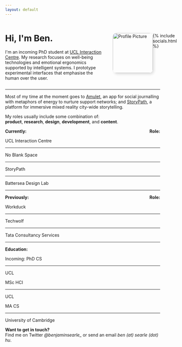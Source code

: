 ```yaml
---
layout: default
---
```



<div style="display: flex; flex-wrap: reverse; align-items: center; justify-content: space-around;">
  <div style="flex: 1; adding-right: 20px;">
    <h1>Hi, I'm Ben.</h1>
    <p>I'm an incoming PhD student at <a href="https://www.ucl.ac.uk/uclic">UCL Interaction Centre</a>. My research focuses on well-being technologies and emotional ergonomics supported by intelligent systems. I prototype experimental interfaces that emphasise the human over the user.</p>
  </div>
  <div style="display: flex; width: 130px; padding: 24px; corner-radius 12px;"> <!-- Adjust width as needed -->
   <!--change to assets/pfp.png when working locally smh-->
    <img src="/assets/pfp.png" alt="Profile Picture" style="width: 130px; border-radius: 12px; box-shadow: 4px 4px 8px #1c1c1c24;">
    {% include socials.html %}
  </div>
  
</div>

<hr>

Most of my time at the moment goes to <a href="https://www.noblank.space/work/amulet">Amulet</a>, an app for social journalling with metaphors of energy to nurture support networks; and <a href="/">StoryPath</a>, a platform for immersive mixed reality city-wide storytelling.

My roles usually include some combination of: <br><span style="white-space: nowrap;"><i class="ph ph-package" style="font-size: 20px; vertical-align: middle;"></i> <b>product</b></span>, <span style="white-space: nowrap;"><i class="ph ph-microscope" style="font-size: 20px; vertical-align: middle;"></i> <b>research</b></span>, <span style="white-space: nowrap;"><i class="ph ph-palette" style="font-size: 20px; vertical-align: middle;"></i> <b>design</b></span>, <span style="white-space: nowrap;"><i class="ph ph-code" style="font-size: 20px; vertical-align: middle;"></i> <b>development</b></span>, and <span style="white-space: nowrap;"><i class="ph ph-pen-nib" style="font-size: 20px; vertical-align: middle;"></i> <b>content</b></span>.

<div style="display: flex; justify-content: space-between; padding: 0px; font-weight: bold;">
    <span>Currently:</span>
    <span>Role:</span>
</div>

<div class="works">
  <div class="work">
    <p>UCL Interaction Centre</p>
    <hr>
    <i class="ph ph-microscope"></i>
    <i class="ph ph-palette"></i>
    <i class="ph ph-code"></i>
    <i class="ph ph-pen-nib"></i>
  </div>
  <div class="work">
    <p>No Blank Space</p>
    <hr>
    <i class="ph ph-package"></i>
    <i class="ph ph-palette"></i>
    <i class="ph ph-code"></i>
  </div>
  <div class="work">
    <p>StoryPath</p>
    <hr>
    <i class="ph ph-package"></i>
    <i class="ph ph-palette"></i>
    <i class="ph ph-code"></i>
  </div>
    <div class="work">
      <p class="work-title">Battersea Design Lab</p>
      <hr>
      <i class="ph ph-microscope"></i>
      <i class="ph ph-palette"></i>
      <i class="ph ph-pen-nib"></i>
    </div>
</div>

<div style="display: flex; justify-content: space-between; padding-bottom: 0px; font-weight: bold;">
    <span>Previously:</span>
    <span>Role:</span>
</div>
<div class="works">
 <div class="work">
    <p>Workduck</p>
    <hr>
    <i class="ph ph-package"></i>
    <i class="ph ph-microscope"></i>
    <i class="ph ph-palette"></i>
  </div>
  <div class="work">
    <p>Techwolf</p>
    <hr>
    <i class="ph ph-package"></i>
    <i class="ph ph-microscope"></i>
    <i class="ph ph-palette"></i>
    <i class="ph ph-pen-nib"></i>
  </div>
  <div class="work">
    <p>Tata Consultancy Services</p>
    <hr>
    <i class="ph ph-palette"></i>
    <i class="ph ph-code"></i>
  </div>
</div>

<div style="display: flex; justify-content: space-between; padding: 0px; font-weight: bold;">
    <span>Education:</span>
</div>
<div class="works">
  <div class="work">
    <p>Incoming: PhD CS</p>
    <hr>
    <p>UCL</p>
  </div>
  <div class="work">
    <p>MSc HCI</p>
    <hr>
    <p>UCL</p>
  </div>
  <div class="work">
    <p>MA CS</p>
    <hr>
    <p>University of Cambridge</p>
  </div>
</div>

**Want to get in touch?** <br>
Find me on Twitter *@benjaminsearle_* or send an email *ben (at) searle (dot) hu*.
